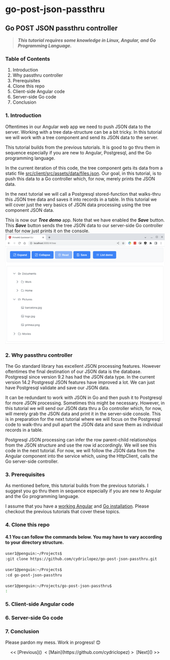# go-post-json-passthru

## Go POST JSON passthru controller

> ***This tutorial requires some knowledge in Linux, Angular, and Go Programming Language.***

### Table of Contents
1. Introduction
2. Why passthru controller
3. Prerequisites
4. Clone this repo
5. Client-side Angular code
6. Server-side Go code
7. Conclusion

### 1. Introduction

Oftentimes in our Angular web app we need to push JSON data to the server. Working with a tree data-structure can be a bit tricky. In this tutorial we will work with a tree component and send its JSON data to the server.

This tutorial builds from the previous tutorials. It is good to go thru them in sequence especially if you are new to Angular, Postgresql, and the Go programming language.

In the current iteration of this code, the tree component gets its data from a static file [src/client/src/assets/data/files.json](https://github.com/cydriclopez/go-post-json-passthru/blob/main/src/client/src/assets/data/files.json). Our goal, in this tutorial, is to push this data to a Go controller which, for now, merely prints the JSON data.

In the next tutorial we will call a Postgresql stored-function that walks-thru this JSON tree data and saves it into records in a table. In this tutorial we will cover just the very basics of JSON data processing using the tree component JSON data.

This is now our ***Tree demo*** app. Note that we have enabled the ***Save*** button. This ***Save*** button sends the tree JSON data to our server-side Go controller that for now just prints it on the console.<br/>
<kbd><img src="images/primeng-tree-demo2.png" width="650"/></kbd>


### 2. Why passthru controller

The Go standard library has excellent JSON processing features. However oftentimes the final destination of our JSON data is the database. Postgresql since version 9.2 has had the JSON data type. In the current version 14.2 Postgresql JSON features have improved a lot. We can just have Postgresql validate and save our JSON data.

It can be redundant to work with JSON in Go and then push it to Postgresql for more JSON processing. Sometimes this might be necessary. However, in this tutorial we will send our JSON data thru a Go controller which, for now, will merely grab the JSON data and print it in the server-side console. This is in preparation for the next tutorial where we will focus on the Postgresql code to walk-thru and pull apart the JSON data and save them as individual records in a table.

Postgresql JSON processing can infer the row parent-child relationships from the JSON structure and use the row id accordingly. We will see this code in the next tutorial. For now, we will follow the JSON data from the Angular component into the service which, using the HttpClient, calls the Go server-side controller.

### 3. Prerequisites

As mentioned before, this tutorial builds from the previous tutorials. I suggest you go thru them in sequence especially if you are new to Angular and the Go programming language.

I assume that you have a [working Angular](https://github.com/cydriclopez/docker-ng-dev) and [Go installation](https://github.com/cydriclopez/go-static-server#3-install-go). Please checkout the previous tutorials that cover these topics.

### 4. Clone this repo

#### 4.1 You can follow the commands below. You may have to vary according to your directory structure.

```bash
user1@penguin:~/Projects$
:git clone https://github.com/cydriclopez/go-post-json-passthru.git

user1@penguin:~/Projects$
:cd go-post-json-passthru

user1@penguin:~/Projects/go-post-json-passthru$
:
```




### 5. Client-side Angular code
### 6. Server-side Go code
### 7. Conclusion

Please pardon my mess. Work in progress! 😊
<p align="center">&lt;&lt;&nbsp;[Previous]()&nbsp;&nbsp;&lt;&nbsp;[Main](https://github.com/cydriclopez)&nbsp;&gt;&nbsp;&nbsp;[Next]()&nbsp;&gt;&gt;</span>
